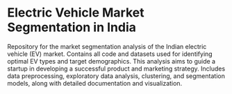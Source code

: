 # Electric Vehicle Market Segmentation in India
Repository for the market segmentation analysis of the Indian electric vehicle (EV) market. Contains all code and datasets used for identifying optimal EV types and target demographics. This analysis aims to guide a startup in developing a successful product and marketing strategy. Includes data preprocessing, exploratory data analysis, clustering, and segmentation models, along with detailed documentation and visualization.
